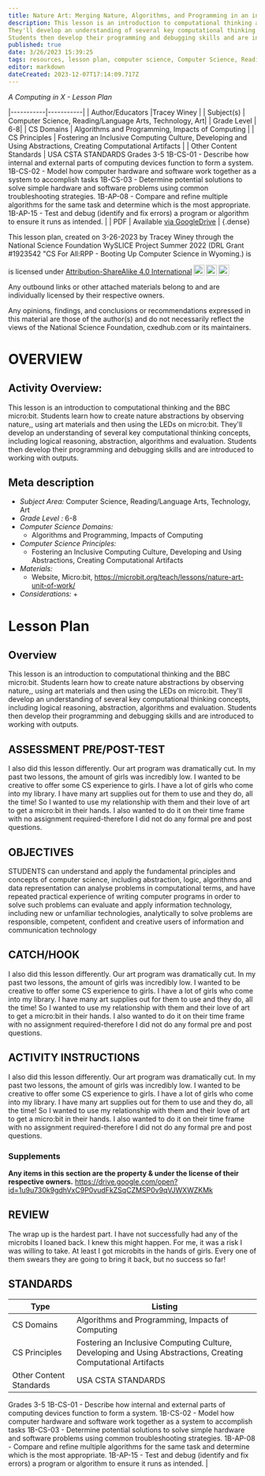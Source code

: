 ```yaml
---
title: Nature Art: Merging Nature, Algorithms, and Programming in an inclusive environment
description: This lesson is an introduction to computational thinking and the BBC micro:bit. Students learn how to create nature abstractions by observing nature,, using art materials and then using the LEDs on micro:bit.
They'll develop an understanding of several key computational thinking concepts, including logical reasoning, abstraction, algorithms and evaluation.
Students then develop their programming and debugging skills and are introduced to working with outputs.
published: true
date: 3/26/2023 15:39:25
tags: resources, lesson plan, computer science, Computer Science, Reading/Language Arts, Technology, Art 
editor: markdown
dateCreated: 2023-12-07T17:14:09.717Z
---
```

*A Computing in X - Lesson Plan*

|-----------|-----------|
| Author/Educators |Tracey Winey |
| Subject(s) | Computer Science, Reading/Language Arts, Technology, Art|
| Grade Level | 6-8|
| CS Domains | Algorithms and Programming, Impacts of Computing |
| CS Principles | Fostering an Inclusive Computing Culture, Developing and Using Abstractions, Creating Computational Artifacts |
| Other Content Standards | USA CSTA STANDARDS
Grades 3-5
1B-CS-01 - Describe how internal and external parts of computing devices function to form a system.
1B-CS-02 - Model how computer hardware and software work together as a system to accomplish tasks
1B-CS-03 - Determine potential solutions to solve simple hardware and software problems using common troubleshooting strategies.
1B-AP-08 - Compare and refine multiple algorithms for the same task and determine which is the most appropriate.
1B-AP-15 - Test and debug (identify and fix errors) a program or algorithm to ensure it runs as intended. | 
| PDF | Available [via GoogleDrive](https://drive.google.com/open?id=1YjwrnqIzlmxtluoAa1LmeKVvxtEa2eih) |
{.dense}






This lesson plan, created on 3-26-2023 by Tracey Winey through the National Science Foundation WySLICE Project Summer 2022 (DRL Grant #1923542 "CS For All:RPP - Booting Up Computer Science in Wyoming.) is  <p xmlns:cc="http://creativecommons.org/ns#" >  is licensed under <a href="http://creativecommons.org/licenses/by-sa/4.0/?ref=chooser-v1" target="_blank" rel="license noopener noreferrer" style="display:inline-block;">Attribution-ShareAlike 4.0 International<img style="height:22px!important;margin-left:3px;vertical-align:text-bottom;" src="https://mirrors.creativecommons.org/presskit/icons/cc.svg?ref=chooser-v1"><img style="height:22px!important;margin-left:3px;vertical-align:text-bottom;" src="https://mirrors.creativecommons.org/presskit/icons/by.svg?ref=chooser-v1"><img style="height:22px!important;margin-left:3px;vertical-align:text-bottom;" src="https://mirrors.creativecommons.org/presskit/icons/sa.svg?ref=chooser-v1"></a></p>


Any outbound links or other attached materials belong to and are individually licensed by their respective owners. 


Any opinions, findings, and conclusions or recommendations expressed in this material are those of the author(s) and do not necessarily reflect the views of the National Science Foundation, cxedhub.com or its maintainers.


# OVERVIEW
## Activity Overview:  
This lesson is an introduction to computational thinking and the BBC micro:bit. Students learn how to create nature abstractions by observing nature,, using art materials and then using the LEDs on micro:bit.
They'll develop an understanding of several key computational thinking concepts, including logical reasoning, abstraction, algorithms and evaluation.
Students then develop their programming and debugging skills and are introduced to working with outputs.
## Meta description
+ *Subject Area:* Computer Science, Reading/Language Arts, Technology, Art 
+ *Grade Level :* 6-8 
+ *Computer Science Domains:*
   + Algorithms and Programming, Impacts of Computing
+ *Computer Science Principles:*
   + Fostering an Inclusive Computing Culture, Developing and Using Abstractions, Creating Computational Artifacts
+ *Materials:* 
   + Website, Micro:bit, https://microbit.org/teach/lessons/nature-art-unit-of-work/
+ *Considerations:*
   + 


# Lesson Plan
## Overview
This lesson is an introduction to computational thinking and the BBC micro:bit. Students learn how to create nature abstractions by observing nature,, using art materials and then using the LEDs on micro:bit.
They'll develop an understanding of several key computational thinking concepts, including logical reasoning, abstraction, algorithms and evaluation.
Students then develop their programming and debugging skills and are introduced to working with outputs.
## ASSESSMENT PRE/POST-TEST
I also did this lesson differently.  Our art program was dramatically cut.  In my past two lessons, the amount of girls was incredibly low.  I wanted to be creative to offer some CS experience to girls.  I have a lot of girls who come into my library.  I have many art supplies out for them to use and they do, all the time!  So I wanted to use my relationship with them and their love of art to get a micro:bit in their hands.  I also wanted to do it on their time frame with no assignment required-therefore I did not do any formal pre and post questions.
## OBJECTIVES
STUDENTS
can understand and apply the fundamental principles and concepts of computer science, including abstraction, logic, algorithms and data representation
can analyse problems in computational terms, and have repeated practical experience of writing computer programs in order to solve such problems
can evaluate and apply information technology, including new or unfamiliar technologies, analytically to solve problems
are responsible, competent, confident and creative users of information and communication technology


## CATCH/HOOK
I also did this lesson differently.  Our art program was dramatically cut.  In my past two lessons, the amount of girls was incredibly low.  I wanted to be creative to offer some CS experience to girls.  I have a lot of girls who come into my library.  I have many art supplies out for them to use and they do, all the time!  So I wanted to use my relationship with them and their love of art to get a micro:bit in their hands.  I also wanted to do it on their time frame with no assignment required-therefore I did not do any formal pre and post questions.


## ACTIVITY INSTRUCTIONS
I also did this lesson differently.  Our art program was dramatically cut.  In my past two lessons, the amount of girls was incredibly low.  I wanted to be creative to offer some CS experience to girls.  I have a lot of girls who come into my library.  I have many art supplies out for them to use and they do, all the time!  So I wanted to use my relationship with them and their love of art to get a micro:bit in their hands.  I also wanted to do it on their time frame with no assignment required-therefore I did not do any formal pre and post questions.


### Supplements
**Any items in this section are the property & under the license of their respective owners.**
https://drive.google.com/open?id=1u9u730k9gdhVxC9P0vudFkZSqCZMSP0v9qVJWXWZKMk




## REVIEW
The wrap up is the hardest part.  I have not successfully had any of the microbits I loaned back.  I knew this might happen.  For me, it was a risk I was willing to take.  At least I got microbits in the hands of girls.  Every one of them swears they are going to bring it back, but no success so far!
## STANDARDS        
| Type | Listing | 
|-----------|-----------|
| CS Domains  | Algorithms and Programming, Impacts of Computing|
| CS Principles   | Fostering an Inclusive Computing Culture, Developing and Using Abstractions, Creating Computational Artifacts|
| Other Content Standards | USA CSTA STANDARDS
Grades 3-5
1B-CS-01 - Describe how internal and external parts of computing devices function to form a system.
1B-CS-02 - Model how computer hardware and software work together as a system to accomplish tasks
1B-CS-03 - Determine potential solutions to solve simple hardware and software problems using common troubleshooting strategies.
1B-AP-08 - Compare and refine multiple algorithms for the same task and determine which is the most appropriate.
1B-AP-15 - Test and debug (identify and fix errors) a program or algorithm to ensure it runs as intended.  |
